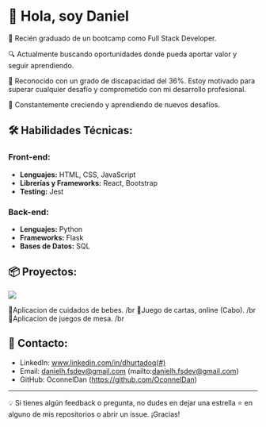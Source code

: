 # 👋 Hola, soy Daniel 

🚀 Recién graduado de un bootcamp como Full Stack Developer.

🔍 Actualmente buscando oportunidades donde pueda aportar valor y seguir aprendiendo.

🌟 Reconocido con un grado de discapacidad del 36%. Estoy motivado para superar cualquier desafío y comprometido con mi desarrollo profesional.

🌱 Constantemente creciendo y aprendiendo de nuevos desafíos.

## 🛠️ Habilidades Técnicas:

### Front-end:
- **Lenguajes:** HTML, CSS, JavaScript
- **Librerías y Frameworks:** React, Bootstrap
- **Testing:** Jest

### Back-end:
- **Lenguajes:** Python
- **Frameworks:** Flask
- **Bases de Datos:** SQL

## 📦 Proyectos:
<img src="https://img.shields.io/badge/STATUS-EN%20DESAROLLO-green">

:construction:Aplicacion de cuidados de bebes. /br
:construction:Juego de cartas, online (Cabo). /br
:construction:Aplicacion de juegos de mesa. /br

## 🤝 Contacto:

- LinkedIn: www.linkedin.com/in/dhurtadoq(#)
- Email: danielh.fsdev@gmail.com (mailto:danielh.fsdev@gmail.com)
- GitHub: OconnelDan (https://github.com/OconnelDan)

---

💡 Si tienes algún feedback o pregunta, no dudes en dejar una estrella ⭐ en alguno de mis repositorios o abrir un issue. ¡Gracias!
